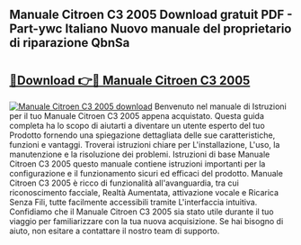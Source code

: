 ## Manuale Citroen C3 2005 Download gratuit PDF - Part-ywc Italiano Nuovo manuale del proprietario di riparazione QbnSa

# <h2><a href="http://dfc3s8y.blite.top/?on=Manuale+Citroen+C3+2005">🔗Download 👉🔴 Manuale Citroen C3 2005</a></h2>

[![Manuale Citroen C3 2005 download](https://i.imgur.com/lujVjoI.png)](http://dfc3s8y.blite.top/?on=Manuale+Citroen+C3+2005)
Benvenuto nel manuale di Istruzioni per il tuo Manuale Citroen C3 2005 appena acquistato. Questa guida completa ha lo scopo di aiutarti a diventare un utente esperto del tuo Prodotto fornendo una spiegazione dettagliata delle sue caratteristiche, funzioni e vantaggi. Troverai istruzioni chiare per L'installazione, L'uso, la manutenzione e la risoluzione dei problemi. Istruzioni di base Manuale Citroen C3 2005 questo manuale contiene istruzioni importanti per la configurazione e il funzionamento sicuri ed efficaci del prodotto. Manuale Citroen C3 2005 è ricco di funzionalità all'avanguardia, tra cui riconoscimento facciale, Realtà Aumentata, attivazione vocale e Ricarica Senza Fili, tutte facilmente accessibili tramite L'interfaccia intuitiva. Confidiamo che il Manuale Citroen C3 2005 sia stato utile durante il tuo viaggio per familiarizzare con la tua nuova acquisizione. Se hai bisogno di aiuto, non esitare a contattare il nostro team di supporto.
